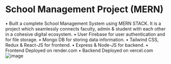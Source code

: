 # School Management Project (MERN)

•	Built a complete School Management System using MERN STACK. It is a project which seamlessly connects faculty, admin & student with each other in a cohesive digital ecosystem. 
•	User Firebase for user authentication and for file storage.
•	Mongo DB for storing data information.
•	Tailwind CSS, Redux & React-JS for frontend.
•	Express & Node-JS for backend.
•	Frontend Deployed on render.com
•	Backend Deployed on vercel.com
![image](https://github.com/nishant0207/school_management_project_MERN/assets/87112884/0905679b-2115-45df-bb64-3f5efa287a6e)
